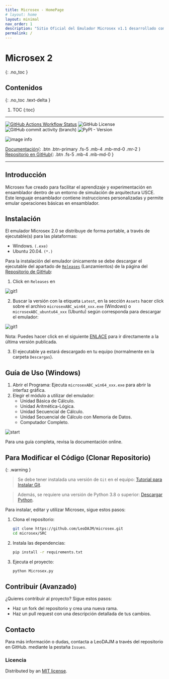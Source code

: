 ```yaml
---
title: Microsex - HomePage
# layout: home
layout: minimal
nav_order: 1
description: "Sitio Oficial del Emulador Microsex v1.1 desarrollado como proyecto de materia ETN801, en el año 2024 mes de Octubre."
permalink: /
---
```



# Microsex 2
{: .no_toc }

## Contenidos
{: .no_toc .text-delta }

1. TOC
{:toc}

---

[![GitHub Actions Workflow Status](https://img.shields.io/github/actions/workflow/status/LeoDAJM/microsex/.github%2Fworkflows%2Fpython-package.yml?branch=master&style=for-the-badge&logo=python&logoColor=white&label=Python%203.8%2B&labelColor=101010)](https://www.python.org/downloads/)
![GitHub License](https://img.shields.io/github/license/LeoDAJM/microsex?style=for-the-badge&logo=conventionalcommits&logoColor=white&label=Licence&labelColor=101010&color=orange)
![GitHub commit activity (branch)](https://img.shields.io/github/commit-activity/w/LeoDAJM/microsex/master?style=for-the-badge&logo=comma&logoColor=white&label=Commits&labelColor=101010)
![PyPI - Version](https://img.shields.io/pypi/v/pyqt6?style=for-the-badge&logo=qt&logoColor=white&label=PyQt6&labelColor=101010)

![image info](/assets/logo.png)


[Documentación](/microsex/docs){: .btn .btn-primary .fs-5 .mb-4 .mb-md-0 .mr-2 }
[Repositorio en GitHub][Repo]{: .btn .fs-5 .mb-4 .mb-md-0 }

---



## Introducción

Microsex fue creado para facilitar el aprendizaje y experimentación en ensamblador dentro de un entorno de simulación de arquitectura USCE. Este lenguaje ensamblador contiene instrucciones personalizadas y permite emular operaciones básicas en ensamblador.

## Instalación

El emulador Microsex 2.0 se distribuye de forma portable, a través de ejecutable(s) para las plataformas:
- Windows. `(.exe)`
- Ubuntu 20.04. `(*.)`

Para la instalación del emulador únicamente se debe descargar el ejecutable del apartado de [`Releases`](https://github.com/LeoDAJM/microsex/releases) (Lanzamientos) de la página del [Repositorio de GitHub](https://github.com/LeoDAJM/microsex):

1. Click en `Releases` en

![git1](/assets/git1.png)

2. Buscar la versión con la etiqueta `Latest`, en la sección `Assets` hacer click sobre el archivo `microsexABC_win64_xxx.exe` (Windows) o `microsexABC_ubuntu64_xxx` (Ubuntu) según corresponda para descargar el emulador:

![git1](/assets/git2.png)

Nota: Puedes hacer click en el siguiente [ENLACE](https://github.com/LeoDAJM/microsex/releases/latest) para ir directamente a la última versión publicada.

3. El ejecutable ya estará descargado en tu equipo (normalmente en la carpeta `Descargas`).

## Guía de Uso (Windows)

1. Abrir el Programa: Ejecuta `microsexABC_win64_xxx.exe` para abrir la interfaz gráfica.
2. Elegir el módulo a utilizar del emulador:
    - Unidad Básica de Cálculo.
    - Unidad Aritmética-Lógica.
    - Unidad Secuencial de Cálculo.
    - Unidad Secuencial de Cálculo con Memoria de Datos.
    - Computador Completo.

![start](/assets/start.png)

Para una guía completa, revisa la documentación online.


## Para Modificar el Código (Clonar Repositorio)

{: .warning }
> Se debe tener instalada una versión de `Git` en el equipo: [Tutorial para Instalar Git](https://git-scm.com/book/es/v2/Inicio---Sobre-el-Control-de-Versiones-Instalaci%C3%B3n-de-Git).

> Además, se requiere una versión de Python 3.8 o superior: [Descargar Python](https://www.python.org/downloads/).

Para instalar, editar y utilizar Microsex, sigue estos pasos:

1. Clona el repositorio:

   ```bash
   git clone https://github.com/LeoDAJM/microsex.git
   cd microsex/SRC
   ```
2. Instala las dependencias:
    ```bash
    pip install -r requirements.txt
    ```
3. Ejecuta el proyecto:
    ```bash
    python Microsex.py
    ```

## Contribuir (Avanzado)

¿Quieres contribuir al proyecto? Sigue estos pasos:

- Haz un fork del repositorio y crea una nueva rama.
- Haz un pull request con una descripción detallada de tus cambios.

## Contacto

Para más información o dudas, contacta a LeoDAJM a través del repositorio en GitHub. mediante la pestaña `Issues`.


### Licencia

Distributed by an [MIT license](https://github.com/LeoDAJM/microsex/tree/master/LICENSE).


[Repo]: https://github.com/LeoDAJM/microsex/